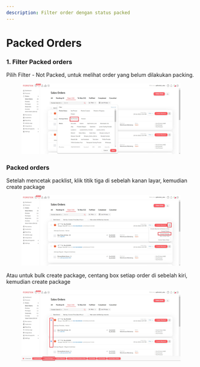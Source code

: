```yaml
---
description: Filter order dengan status packed
---
```


# Packed Orders

### 1. Filter Packed orders

Pilih Filter - Not Packed, untuk melihat order yang belum dilakukan packing.

<figure><img src="../../.gitbook/assets/Screenshot 2022-10-25 133624.jpg" alt=""><figcaption></figcaption></figure>

### Packed orders

Setelah mencetak packlist, klik titik tiga di sebelah kanan layar, kemudian create package

<figure><img src="../../.gitbook/assets/Screenshot 2022-10-25 133910.jpg" alt=""><figcaption></figcaption></figure>

Atau untuk bulk create package, centang box setiap order di sebelah kiri, kemudian create package

<figure><img src="../../.gitbook/assets/Screenshot 2022-10-25 134038.jpg" alt=""><figcaption></figcaption></figure>
